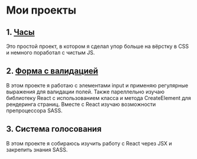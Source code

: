 # Мои проекты

## 1. [Часы](https://github.com/EgorEast/MyPetProjectsJS/tree/main/Projects/CurrentTime)

Это простой проект, в котором я сделал упор больше на вёрстку в CSS и немного поработал с чистым JS.

## 2. [Форма с валидацией](https://github.com/EgorEast/MyPetProjectsJS/tree/main/Projects/Form)

В этом проекте я работаю с элементами input и применяю регулярные выражения для валидации полей. Также пареллельно изучаю библиотеку React с использованием класса и метода CreateElement для рендеринга страниц. Вместе с React изучаю возможности препроцессора SASS.

## 3. Система голосования

В этом проекте я собираюсь изучить работу с React через JSX и закрепить знания SASS.
